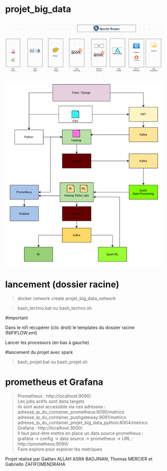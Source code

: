 # projet_big_data

![Alt text](graphe.png)


![Alt text](image.png)



# lancement (dossier racine)

>docker network create projet_big_data_network

>bash_techno.bat ou bash_techno.sh


#important

Dans le nifi récupérer (clic droit) le templates du dossier racine (NIFIFLOW.xml)

Lancer les processors (en bas à gauche)


#lancement du projet avec spark

>bash_projet.bat ou bash_projet.sh

# prometheus et Grafana 

>Prometheus : http://localhost:9090/ <br>
>Les jobs actifs sont dans targets <br>
>ils sont aussi accessible via ces adresses : <br>
>adresse_ip_du_container_prometheus:9090/metrics <br>
>adresse_ip_du_container_pushgateway:9091/metrics <br>
>adresse_ip_du_container_projet_big_data_python:8004/metrics <br>
>Grafana : http://localhost:3000/ <br>
>Il faut peut-être mettre en place un data source prometheus : <br>
>grafana -> config -> data source -> prometheus -> URL : http://prometheus:9090/ <br>
>Faire explore pour explorer les metriques <br>

Projet réalisé par Gaëtan ALLAH ASRA BADJINAN, Thomas MERCIER et Gabriello ZAFIFOMENDRAHA



